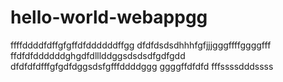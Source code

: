 # hello-world-webappgg
ffffddddfdffgfgffdfddddddffgg
dfdfdsdsdhhhfgfjjjgggffffggggfff
ffdfdfddddddghgdfdlllddggsdsdsdfgdfgdd
dfdfdfdfffgfgdfdggsdsfgfffddddggg
ggggffdfdfd
fffssssdddssss
